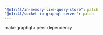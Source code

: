 ```yaml
---
"@n1ru4l/in-memory-live-query-store": patch
"@n1ru4l/socket-io-graphql-server": patch
---
```


make graphql a peer dependency
